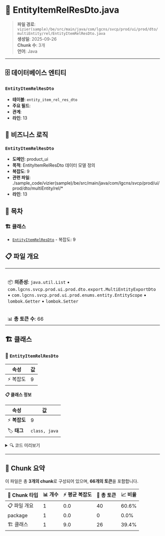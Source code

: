 # 📄 EntityItemRelResDto.java

> **파일 경로**: `vizier(sample)/be/src/main/java/com/lgcns/svcp/prod/ui/prod/dto/multiEntity/rel/EntityItemRelResDto.java`  
> **생성일**: 2025-09-26  
> **Chunk 수**: 3개  
> **언어**: Java
---


## 🗄️ 데이터베이스 엔티티

### `EntityItemRelResDto`
- **테이블**: `entity_item_rel_res_dto`
- **주요 필드**: 
- **관계**: 
- **라인**: 13


## 💼 비즈니스 로직

### `EntityItemRelResDto`
- **도메인**: product_ui
- **목적**: EntityItemRelResDto 데이터 모델 정의
- **복잡도**: 9
- **관련 파일**: ./sample_code/vizier(sample)/be/src/main/java/com/lgcns/svcp/prod/ui/prod/dto/multiEntity/rel/*
- **라인**: 13


## 📑 목차

### 🏗️ 클래스
- [`EntityItemRelResDto`](#class-entityitemrelresdto) - 복잡도: 9

## 📋 파일 개요

| | |
|--|--|
| 📦 **의존성**: `java.util.List` • `com.lgcns.svcp.prod.ui.prod.dto.export.MultiEntityExportDto` • `com.lgcns.svcp.prod.ui.prod.enums.entity.EntityScope` • `lombok.Getter` • `lombok.Setter` | ⚡ **총 복잡도**: 9 |
| 📊 **총 토큰 수**: 66 |  |



## 🏗️ 클래스

### <a id="class-entityitemrelresdto"></a>🎯 `EntityItemRelResDto`

| 속성 | 값 |
|------|----|
| ⚡ 복잡도 | 9 |



#### 📋 클래스 정보

| 속성 | 값 |
|------|----|
| ⚡ **복잡도** | 9 || 📍 **라인 범위** | 13-13 |
| 🏷️ **태그** | `class, java` |

<details>
<summary>🔍 코드 미리보기</summary>

```java
public class EntityItemRelResDto {
	private String itemCode;
	private String entityTypeCode;
	private String entityTypeName;
	private EntityScope entityScope;
	private int sortNo;
	private List<EntityObjRelResDto> objRel;
	private List<MultiEntityExportDto> multiEntityExportDtos;
}...
```

**Chunk 정보**
- 🆔 **ID**: `924098ba8eb0`
- 📍 **라인**: 13-13
- 📊 **토큰**: 26
- 🏷️ **태그**: `class, java`

</details>

---





## 🧩 Chunk 요약

이 파일은 총 **3개의 chunk**로 구성되어 있으며, **66개의 토큰**을 포함합니다.

| 🧩 Chunk 타입 | 📊 개수 | ⚡ 평균 복잡도 | 📝 총 토큰 | 📈 비율 |
|---------------|--------|-------------|----------|--------|
| 📋 파일 개요 | 1 | 0.0 | 40 | 60.6% |
| package | 1 | 0.0 | 0 | 0.0% |
| 🏗️ 클래스 | 1 | 9.0 | 26 | 39.4% |

